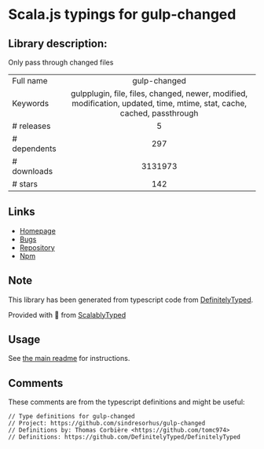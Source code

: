 
# Scala.js typings for gulp-changed


## Library description:
Only pass through changed files

|                    |                 |
| ------------------ | :-------------: |
| Full name          | gulp-changed |
| Keywords           | gulpplugin, file, files, changed, newer, modified, modification, updated, time, mtime, stat, cache, cached, passthrough |
| # releases         | 5 |
| # dependents       | 297 |
| # downloads        | 3131973 |
| # stars            | 142 |

## Links
- [Homepage](https://github.com/sindresorhus/gulp-changed#readme)
- [Bugs](https://github.com/sindresorhus/gulp-changed/issues)
- [Repository](https://github.com/sindresorhus/gulp-changed)
- [Npm](https://www.npmjs.com/package/gulp-changed)
    


## Note
This library has been generated from typescript code from [DefinitelyTyped](https://definitelytyped.org).

Provided with :purple_heart: from [ScalablyTyped](https://github.com/oyvindberg/ScalablyTyped)

## Usage
See [the main readme](../../readme.md) for instructions.

## Comments

These comments are from the typescript definitions and might be useful:
```
// Type definitions for gulp-changed
// Project: https://github.com/sindresorhus/gulp-changed
// Definitions by: Thomas Corbière <https://github.com/tomc974>
// Definitions: https://github.com/DefinitelyTyped/DefinitelyTyped

```

